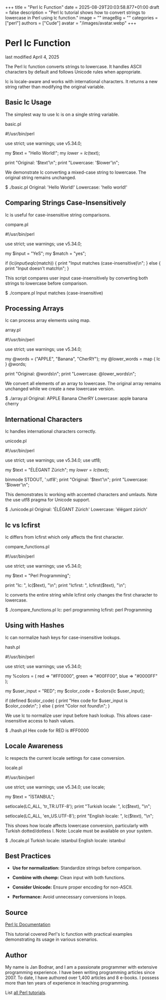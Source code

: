 +++
title = "Perl lc Function"
date = 2025-08-29T20:03:58.877+01:00
draft = false
description = "Perl lc tutorial shows how to convert strings to lowercase in Perl using lc function."
image = ""
imageBig = ""
categories = ["perl"]
authors = ["Cude"]
avatar = "/images/avatar.webp"
+++

# Perl lc Function

last modified April 4, 2025

The Perl lc function converts strings to lowercase. It handles
ASCII characters by default and follows Unicode rules when appropriate.

lc is locale-aware and works with international characters.
It returns a new string rather than modifying the original variable.

## Basic lc Usage

The simplest way to use lc is on a single string variable.

basic.pl
  

#!/usr/bin/perl

use strict;
use warnings;
use v5.34.0;

my $text = "Hello World!";
my $lower = lc($text);

print "Original: '$text'\n";
print "Lowercase: '$lower'\n";

We demonstrate lc converting a mixed-case string to lowercase.
The original string remains unchanged.

$ ./basic.pl
Original: 'Hello World!'
Lowercase: 'hello world!'

## Comparing Strings Case-Insensitively

lc is useful for case-insensitive string comparisons.

compare.pl
  

#!/usr/bin/perl

use strict;
use warnings;
use v5.34.0;

my $input = "YeS";
my $match = "yes";

if (lc($input) eq lc($match)) {
    print "Input matches (case-insensitive)\n";
} else {
    print "Input doesn't match\n";
}

This script compares user input case-insensitively by converting both
strings to lowercase before comparison.

$ ./compare.pl
Input matches (case-insensitive)

## Processing Arrays

lc can process array elements using map.

array.pl
  

#!/usr/bin/perl

use strict;
use warnings;
use v5.34.0;

my @words = ("APPLE", "Banana", "CherRY");
my @lower_words = map { lc } @words;

print "Original: @words\n";
print "Lowercase: @lower_words\n";

We convert all elements of an array to lowercase. The original array
remains unchanged while we create a new lowercase version.

$ ./array.pl
Original: APPLE Banana CherRY
Lowercase: apple banana cherry

## International Characters

lc handles international characters correctly.

unicode.pl
  

#!/usr/bin/perl

use strict;
use warnings;
use v5.34.0;
use utf8;

my $text = "ÉLÉGANT Zürich";
my $lower = lc($text);

binmode STDOUT, ':utf8';
print "Original: '$text'\n";
print "Lowercase: '$lower'\n";

This demonstrates lc working with accented characters and
umlauts. Note the use utf8 pragma for Unicode support.

$ ./unicode.pl
Original: 'ÉLÉGANT Zürich'
Lowercase: 'élégant zürich'

## lc vs lcfirst

lc differs from lcfirst which only affects the
first character.

compare_functions.pl
  

#!/usr/bin/perl

use strict;
use warnings;
use v5.34.0;

my $text = "Perl Programming";

print "lc: ", lc($text), "\n";
print "lcfirst: ", lcfirst($text), "\n";

lc converts the entire string while lcfirst only
changes the first character to lowercase.

$ ./compare_functions.pl
lc: perl programming
lcfirst: perl Programming

## Using with Hashes

lc can normalize hash keys for case-insensitive lookups.

hash.pl
  

#!/usr/bin/perl

use strict;
use warnings;
use v5.34.0;

my %colors = (
    red =&gt; "#FF0000",
    green =&gt; "#00FF00",
    blue =&gt; "#0000FF"
);

my $user_input = "RED";
my $color_code = $colors{lc $user_input};

if (defined $color_code) {
    print "Hex code for $user_input is $color_code\n";
} else {
    print "Color not found\n";
}

We use lc to normalize user input before hash lookup. This
allows case-insensitive access to hash values.

$ ./hash.pl
Hex code for RED is #FF0000

## Locale Awareness

lc respects the current locale settings for case conversion.

locale.pl
  

#!/usr/bin/perl

use strict;
use warnings;
use v5.34.0;
use locale;

my $text = "İSTANBUL";

setlocale(LC_ALL, 'tr_TR.UTF-8');
print "Turkish locale: ", lc($text), "\n";

setlocale(LC_ALL, 'en_US.UTF-8');
print "English locale: ", lc($text), "\n";

This shows how locale affects lowercase conversion, particularly with
Turkish dotted/dotless I. Note: Locale must be available on your system.

$ ./locale.pl
Turkish locale: i̇stanbul
English locale: i̇stanbul

## Best Practices

- **Use for normalization:** Standardize strings before comparison.

- **Combine with chomp:** Clean input with both functions.

- **Consider Unicode:** Ensure proper encoding for non-ASCII.

- **Performance:** Avoid unnecessary conversions in loops.

## Source

[Perl lc Documentation](https://perldoc.perl.org/functions/lc)

This tutorial covered Perl's lc function with practical
examples demonstrating its usage in various scenarios.

## Author

My name is Jan Bodnar, and I am a passionate programmer with extensive
programming experience. I have been writing programming articles since 2007.
To date, I have authored over 1,400 articles and 8 e-books. I possess more
than ten years of experience in teaching programming.

List [all Perl tutorials](/all/#perl).